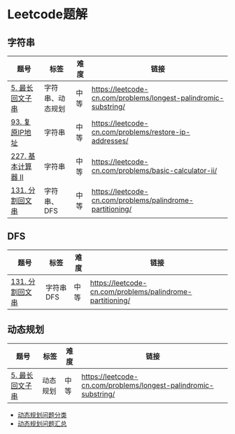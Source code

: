 # Leetcode题解

## 字符串

| 题号 | 标签 | 难度 | 链接 |
| ----| ---- | ---- | ---- |
| [5. 最长回文子串](5/5.md) | 字符串、动态规划 | 中等 | https://leetcode-cn.com/problems/longest-palindromic-substring/ |
| [93. 复原IP地址](93/93.md) | 字符串 | 中等 | https://leetcode-cn.com/problems/restore-ip-addresses/ |
| [227. 基本计算器 II](227/227.md) | 字符串 | 中等 | https://leetcode-cn.com/problems/basic-calculator-ii/ |
| [131. 分割回文串](131/131.md) | 字符串、DFS | 中等 | https://leetcode-cn.com/problems/palindrome-partitioning/ |

## DFS

| 题号 | 标签 | 难度 | 链接 |
| ----| ---- | ---- | ---- |
| [131. 分割回文串](131/131.md) | 字符串 DFS | 中等 | https://leetcode-cn.com/problems/palindrome-partitioning/ |


## 动态规划

| 题号 | 标签 | 难度 | 链接 |
| ----| ---- | ---- | ---- |
| [5. 最长回文子串](5/5.md) | 动态规划 | 中等 | https://leetcode-cn.com/problems/longest-palindromic-substring/ |

- [动态规划问题分类](doc/动态规划问题分类.md)
- [动态规划问题汇总](doc/动态规划问题汇总.md)
